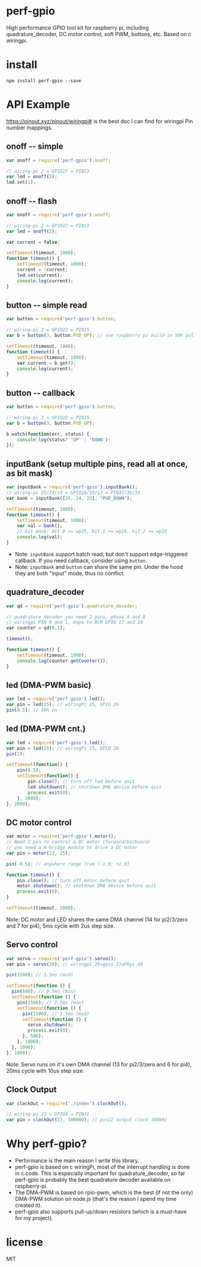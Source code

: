# perf-gpio
High performance GPIO tool kit for raspberry pi, including quadrature_decoder, DC motor control, soft PWM, buttons, etc. Based on c wiringpi.

# install

```
npm install perf-gpio --save
```

# API Example 
https://pinout.xyz/pinout/wiringpi# is the best doc I can find for wiringpi Pin number mappings.
## onoff -- simple
``` js
var onoff = require('perf-gpio').onoff;

// wiring-pi 2 = GPIO27 = PIN13
var led = onoff(2);
led.set(1);
```

## onoff -- flash
``` js
var onoff = require('perf-gpio').onoff;

// wiring-pi 2 = GPIO27 = PIN13
var led = onoff(2);

var current = false;

setTimeout(timeout, 1000);
function timeout() {
    setTimeout(timeout, 1000);
    current = !current;
    led.set(current);
    console.log(current);
}
```

## button -- simple read
``` js
var button = require('perf-gpio').button;

// wiring-pi 3 = GPIO22 = PIN15
var b = button(3, button.PUD_UP); // use raspberry pi build-in 50k pull-up resistor

setTimeout(timeout, 1000);
function timeout() {
    setTimeout(timeout, 1000);
    var current = b.get();
    console.log(current);
}
```

## button -- callback
``` js
var button = require('perf-gpio').button;

// wiring-pi 3 = GPIO22 = PIN15
var b = button(3, button.PUD_UP);

b.watch(function(err, status) {
    console.log(status? 'UP' : 'DOWN');
});
```

## inputBank (setup multiple pins, read all at once, as bit mask)
``` js
var inputBank = require('perf-gpio').inputBank();
// wiring-pi 25/24/23 = GPIO26/19/13 = PIN37/35/33
var bank = inputBank([25, 24, 23], "PUD_DOWN");

setTimeout(timeout, 1000);
function timeout() {
    setTimeout(timeout, 1000);
    var val = bank();
    // bit mask: bit 0 <= wp25, bit 1 <= wp24, bit 2 <= wp23
    console.log(val);
}
```
* Note: `inputBank` support batch read, but don't support edge-triggered callback. If you need callback, consider using `button`.
* Note: `inputBank` and `button` can share the same pin. Under the hood they are both "input" mode, thus no conflict.


## quadrature_decoder
``` js
var qd = require('perf-gpio').quadrature_decoder;

// quadrature_decoder you need 2 pins, phase A and B
// wiringpi PIN 0 and 1, maps to BCM GPIO 17 and 18
var counter = qd(0,1);

timeout();

function timeout() {
    setTimeout(timeout, 1000);
    console.log(counter.getCounter());
}
```

## led (DMA-PWM basic)
``` js
var led = require('perf-gpio').led();
var pin = led(25); // wiringPi 25, GPIO 26
pin(0.5); // 50% on
```

## led (DMA-PWM cnt.)
``` js
var led = require('perf-gpio').led();
var pin = led(25); // wiringPi 25, GPIO 26
pin(1);

setTimeout(function() {
    pin(0.5);
    setTimeout(function() {
        pin.close(); // turn off led before quit
        led.shutdown(); // shutdown DMA device before quit
        process.exit(0);
    }, 2000);
}, 2000);
```

## DC motor control
``` js
var motor = require('perf-gpio').motor();
// Need 2 pin to control a DC motor (forward/backword)
// you need a H-bridge module to drive a DC motor
var pin = motor(23, 25);

pin(-0.5); // anywhere range from [-1.0, +1.0]

function timeout() {
    pin.close(); // turn off motor before quit
    motor.shutdown(); // shutdown DMA device before quit
    process.exit(0);
}

setTimeout(timeout, 2000);
```
Note: DC motor and LED shares the same DMA channel (14 for pi2/3/zero and 7 for pi4), 5ms cycle with 2us step size.

## Servo control
``` js
var servo = require('perf-gpio').servo();
var pin = servo(29); // wiringpi_25=gpio_21=Phys_40

pin(1500); // 1.5ms (mid)

setTimeout(function () {
  pin(500); // 0.5ms (min)
  setTimeout(function () {
    pin(2500); // 2.5ms (max)
    setTimeout(function () {
      pin(1500); // 1.5ms (mid)
      setTimeout(function () {
        servo.shutdown();
        process.exit(0);
      }, 500);
    }, 1000);
  }, 1000);
}, 1000);
```
Note: Servo runs on it's own DMA channel (13 for pi2/3/zero and 6 for pi4), 20ms cycle with 10us step size.

## Clock Output
``` js
var clockOut = require('./index').clockOut();

// wiring-pi 22 = GPIO6 = PIN31
var pin = clockOut(22, 100000); // pin22 output clock 100kHz
```

# Why perf-gpio?
* Performance is the main reason I write this library.
* perf-gpio is based on c wiringPi, most of the interrupt handling is done in c code. This is especially important for quadrature_decoder, so far perf-gpio is probably the best quadrature decoder available on raspberry-pi.
* The DMA-PWM is based on rpio-pwm, which is the best (if not the only) DMA-PWM solution on node.js (that's the reason I spend my time created it).
* perf-gpio also supports pull-up/down resistors (which is a must-have for my project).


# license

MIT
